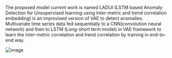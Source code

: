 The proposed model current work  is named LADUI (LSTM based Anomaly Detection for Unsupervised learning using Inter-metric and trend correlation embedding) is an improvised version of VAE to detect anomalies. Multivariate time series data fed sequentially to a CNN(convolution neural network) and then to  LSTM (Long-short term  model) in VAE framework to learn the inter-metric correlation and trend correlation by training in end-to-end way. 

![image](https://github.com/user-attachments/assets/78f1b77f-e62d-43c3-93d1-aa2490b1eb56)
